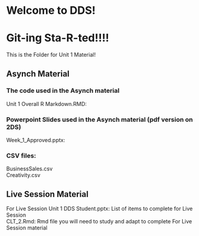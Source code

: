 # Welcome to DDS!

# Git-ing Sta-R-ted!!!!  
This is the Folder for Unit 1 Material!

## Asynch Material

### The code used in the Asynch material  
Unit 1 Overall R Markdown.RMD:   

### Powerpoint Slides used in the Asynch material (pdf version on 2DS)  
Week_1_Approved.pptx:   

### CSV files:  
BusinessSales.csv  
Creativity.csv  

## Live Session Material
For Live Session Unit 1 DDS Student.pptx: List of items to complete for Live Session  
CLT_2.Rmd: Rmd file you will need to study and adapt to complete For Live Session material  

